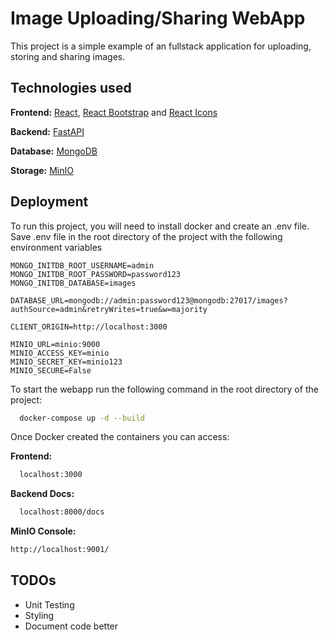 
# Image Uploading/Sharing WebApp

This project is a simple example of an fullstack application 
for uploading, storing and sharing images. 



## Technologies used

**Frontend:** 
[React](https://reactjs.org/),
[React Bootstrap](https://react-bootstrap.github.io/)
and [React Icons](https://react-icons.github.io/react-icons)

**Backend:** [FastAPI](https://fastapi.tiangolo.com/)

**Database:** [MongoDB](https://www.mongodb.com/)

**Storage:** [MinIO](https://min.io/)




## Deployment

To run this project, you will need to install docker and create an .env file.
Save .env file in the root directory of the project with the following environment variables 

`MONGO_INITDB_ROOT_USERNAME=admin`   
`MONGO_INITDB_ROOT_PASSWORD=password123`   
`MONGO_INITDB_DATABASE=images`   

`DATABASE_URL=mongodb://admin:password123@mongodb:27017/images?authSource=admin&retryWrites=true&w=majority`   

`CLIENT_ORIGIN=http://localhost:3000`   

`MINIO_URL=minio:9000`   
`MINIO_ACCESS_KEY=minio`   
`MINIO_SECRET_KEY=minio123`  
`MINIO_SECURE=False`

To start the webapp run the following command in the root directory of the project:

```bash
  docker-compose up -d --build
```

Once Docker created the containers you can access:

**Frontend:** 
```bash
  localhost:3000
````

**Backend Docs:**
```bash
  localhost:8000/docs
```

**MinIO Console:**
```bash
http://localhost:9001/
```


## TODOs

- Unit Testing
- Styling
- Document code better

